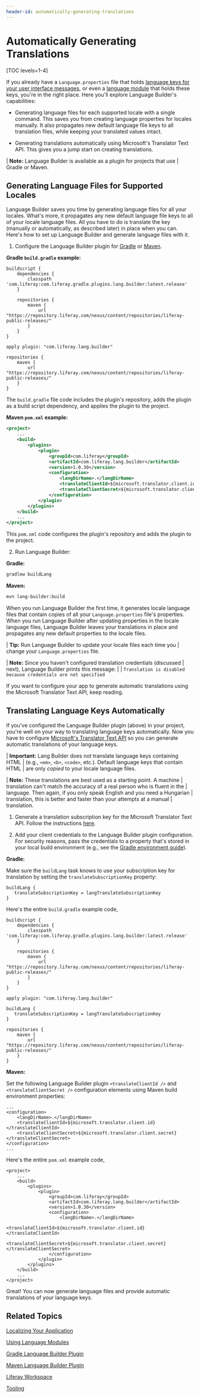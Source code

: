 ```yaml
---
header-id: automatically-generating-translations
---
```


# Automatically Generating Translations

[TOC levels=1-4]

If you already have a `Language.properties` file that holds
[language keys for your user interface messages](/docs/7-2/frameworks/-/knowledge_base/f/localizing-your-application),
or even a [language module](/docs/7-2/frameworks/-/knowledge_base/f/using-a-language-module) that holds these keys, you're in the right place. Here you'll explore Language Builder's capabilities:

-  Generating language files for each supported locale with a single
   command. This saves you from creating language properties for locales
   manually. It also propagates new default language file keys to all
   translation files, while keeping your translated values intact.  

-  Generating translations automatically using Microsoft's Translator Text API. 
   This gives you a jump start on creating translations. 

| **Note:** Language Builder is available as a plugin for projects that use 
| Gradle or Maven. 

## Generating Language Files for Supported Locales

Language Builder saves you time by generating language files for all your
locales. What's more, it propagates any new default language file keys to all of
your locale language files. All you have to do is translate the key (manually or
automatically, as described later) in place when you can. Here's how to set up Language Builder and generate language files with it. 

1.  Configure the Language Builder plugin for
    [Gradle](/docs/7-2/reference/-/knowledge_base/r/lang-builder-gradle-plugin)
    or [Maven](/docs/7-2/reference/-/knowledge_base/r/lang-builder-plugin). 

**Gradle `build.gradle` example:**

```
buildscript {
    dependencies {
        classpath 'com.liferay:com.liferay.gradle.plugins.lang.builder:latest.release'
    }

    repositories {
        maven {
            url "https://repository.liferay.com/nexus/content/repositories/liferay-public-releases/"
        }
    }
}

apply plugin: "com.liferay.lang.builder"

repositories {
    maven {
        url "https://repository.liferay.com/nexus/content/repositories/liferay-public-releases/"
    }
}
```

The `build.gradle` file code includes the plugin's repository, adds the plugin
as a build script dependency, and applies the plugin to the project. 

**Maven `pom.xml` example:**
    
```xml 
<project>
    ...
    <build>
        <plugins>
            <plugin>
                <groupId>com.liferay</groupId>
                <artifactId>com.liferay.lang.builder</artifactId>
                <version>1.0.30</version>
                <configuration>
                    <langDirName>.</langDirName>
                    <translateClientId>${microsoft.translator.client.id}</translateClientId>
                    <translateClientSecret>${microsoft.translator.client.secret}</translateClientSecret>
                </configuration>
            </plugin>
        </plugins>
    </build>
    ...
</project>
```
    
This `pom.xml` code configures the plugin's repository and adds the plugin to
the project. 

2.  Run Language Builder:

**Gradle:**
```bash
gradlew buildLang
```

**Maven:**

```bash
mvn lang-builder:build
```

When you run Language Builder the first time, it generates locale language files
that contain copies of all your `Language.properties` file's properties. When
you run Language Builder after updating properties in the locale language files,
Language Builder leaves your translations in place and propagates any new
default properties to the locale files. 

| **Tip:** Run Language Builder to update your locale files each time you 
| change your `Language.properties` file. 

| **Note:** Since you haven't configured translation credentials (discussed 
| next), Language Builder prints this message:
|
| `Translation is disabled because credentials are not specified`


If you want to configure your app to generate automatic translations using the
Microsoft Translator Text API, keep reading. 

## Translating Language Keys Automatically [](id=translating-language-keys-automatically)

If you've configured the Language Builder plugin (above) in your project, you're
well on your way to translating language keys automatically. Now you have to configure
[Microsoft's Translator Text API](https://azure.microsoft.com/en-us/services/cognitive-services/translator-text-api/)
so you can generate automatic translations of your language keys.

| **Important:** Lang Builder does not translate language keys containing HTML 
| (e.g., `<em>`, `<b>`, `<code>`, etc.). Default language keys that contain HTML
| are only *copied* to your locale language files.

| **Note:** These translations are best used as a starting point. A machine
| translation can't match the accuracy of a real person who is fluent in the
| language. Then again, if you only speak English and you need a Hungarian
| translation, this is better and faster than your attempts at a manual
| translation.

1.  Generate a translation subscription key for the Microsoft Translator Text
    API. Follow the instructions
    [here](https://www.microsoft.com/en-us/translator/business/).
    <!-- old [here](http://docs.microsofttranslator.com/text-translate.html).--> 

2.  Add your client credentials to the Language Builder plugin configuration. For security reasons, pass the credentials to a property that's stored in your local build environment (e.g., see the [Gradle environment guide](https://docs.gradle.org/current/userguide/build_environment.html)). 

**Gradle:**

Make sure the `buildLang` task knows to use your subscription key for
translation by setting the `translateSubscriptionKey` property:

```
buildLang {
   translateSubscriptionKey = langTranslateSubscriptionKey
}
```

Here's the entire `build.gradle` example code, 

```
buildscript {
    dependencies {
        classpath 'com.liferay:com.liferay.gradle.plugins.lang.builder:latest.release'
    }

    repositories {
        maven {
            url "https://repository.liferay.com/nexus/content/repositories/liferay-public-releases/"
        }
    }
}

apply plugin: "com.liferay.lang.builder"

buildLang {
   translateSubscriptionKey = langTranslateSubscriptionKey
}

repositories {
    maven {
        url "https://repository.liferay.com/nexus/content/repositories/liferay-public-releases/"
    }
}
```

**Maven:**

Set the following Language Builder plugin `<translateClientId />` and
`<translateClientSecret />` configuration elements using Maven build environment properties: 

```
...
<configuration>
    <langDirName>.</langDirName>
    <translateClientId>${microsoft.translator.client.id}</translateClientId>
    <translateClientSecret>${microsoft.translator.client.secret}</translateClientSecret>
</configuration>
...
```

Here's the entire `pom.xml` example code, 

```
<project>
    ...
    <build>
        <plugins>
            <plugin>
                <groupId>com.liferay</groupId>
                <artifactId>com.liferay.lang.builder</artifactId>
                <version>1.0.30</version>
                <configuration>
                    <langDirName>.</langDirName>
                    <translateClientId>${microsoft.translator.client.id}</translateClientId>
                    <translateClientSecret>${microsoft.translator.client.secret}</translateClientSecret>
                </configuration>
            </plugin>
        </plugins>
    </build>
    ...
</project>
```

Great! You can now generate language files and provide automatic translations of
your language keys.

## Related Topics 

[Localizing Your Application](/docs/7-2/frameworks/-/knowledge_base/f/localizing-your-application)

[Using Language Modules](/docs/7-2/frameworks/-/knowledge_base/f/using-a-language-module)

[Gradle Language Builder Plugin](/docs/7-2/reference/-/knowledge_base/r/lang-builder-gradle-plugin)

[Maven Language Builder Plugin](/docs/7-2/reference/-/knowledge_base/r/lang-builder-plugin)

[Liferay Workspace](/docs/7-2/reference/-/knowledge_base/r/liferay-workspace)

[Tooling](/docs/7-2/reference/-/knowledge_base/r/tooling)
